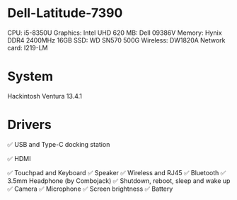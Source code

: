 # Dell-Latitude-7390
CPU: i5-8350U
Graphics: Intel UHD 620
MB: Dell 09386V
Memory: Hynix DDR4 2400MHz 16GB
SSD: WD SN570 500G
Wireless: DW1820A
Network card:  I219-LM

# System
Hackintosh Ventura 13.4.1

# Drivers
✅ USB and Type-C docking station

✅ HDMI

✅ Touchpad and Keyboard
✅ Speaker
✅ Wireless and RJ45
✅ Bluetooth
✅ 3.5mm Headphone (by Combojack)
✅ Shutdown, reboot, sleep and wake up
✅ Camera
✅ Microphone
✅ Screen brightness
✅ Battery

